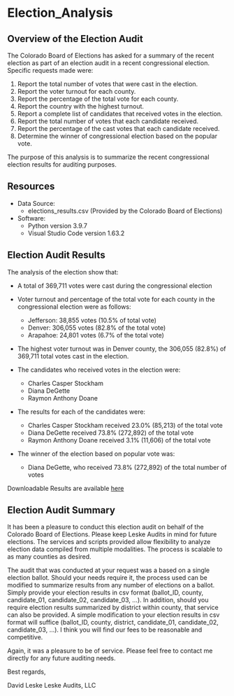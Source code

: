 # Election_Analysis

## Overview of the Election Audit
The Colorado Board of Elections has asked for a summary of the recent election as part of an election audit in a recent congressional election. Specific requests made were:

1. Report the total number of votes that were cast in the election.
2. Report the voter turnout for each county.
3. Report the percentage of the total vote for each county.
4. Report the country with the highest turnout.
5. Report a complete list of candidates that received votes in the election.
6. Report the total number of votes that each candidate received.
7. Report the percentage of the cast votes that each candidate received.
8. Determine the winner of congressional election based on the popular vote.

The purpose of this analysis is to summarize the recent congressional election results for auditing purposes. 

## Resources
- Data Source: 
    - elections_results.csv (Provided by the Colorado Board of Elections)
- Software: 
  - Python version 3.9.7
  - Visual Studio Code version 1.63.2
  
## Election Audit Results
The analysis of the election show that:
- A total of 369,711 votes were cast during the congressional election

- Voter turnout and percentage of the total vote for each county in the congressional election were as follows: 
  - Jefferson: 38,855 votes (10.5% of total vote)
  - Denver: 306,055 votes (82.8% of the total vote)
  - Arapahoe: 24,801 votes (6.7% of the total vote)

- The highest voter turnout was in Denver county, the 306,055 (82.8%) of 369,711 total votes cast in the election.

- The candidates who received votes in the election were:
    - Charles Casper Stockham
    - Diana DeGette
    - Raymon Anthony Doane

 - The results for each of the candidates were:
    - Charles Casper Stockham received 23.0% (85,213) of the total vote
    - Diana DeGette received 73.8% (272,892) of the total vote
    - Raymon Anthony Doane received 3.1% (11,606) of the total vote

- The winner of the election based on popular vote was:
    - Diana DeGette, who received 73.8% (272,892) of the total number of votes

Downloadable Results are available [here](https://github.com/DALeske/Election_Analysis/blob/main/analysis/election_analysis.txt)
 
## Election Audit Summary
It has been a pleasure to conduct this election audit on behalf of the Colorado Board of Elections. Please keep Leske Audits in mind for future elections. The services and scripts provided allow flexibility to analyze election data compiled from multiple modalities. The process is scalable to as many counties as desired.  

The audit that was conducted at your request was a based on a single election ballot. Should your needs require it, the process used can be modified to summarize results from any number of elections on a ballot. Simply provide your election results in csv format (ballot_ID, county, candidate_01, candidate_02, candidate_03, ...). In addition, should you require election results summarized by district within county, that service can also be provided. A simple modification to your election results in csv format will suffice (ballot_ID, county, district, candidate_01, candidate_02, candidate_03, ...). I think you will find our fees to be reasonable and competitive.

Again, it was a pleasure to be of service. Please feel free to contact me directly for any future auditing needs.

Best regards,

David Leske
Leske Audits, LLC


